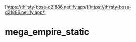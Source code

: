 [https://thirsty-bose-d21886.netlify.app/](https://thirsty-bose-d21886.netlify.app/)
# mega_empire_static
